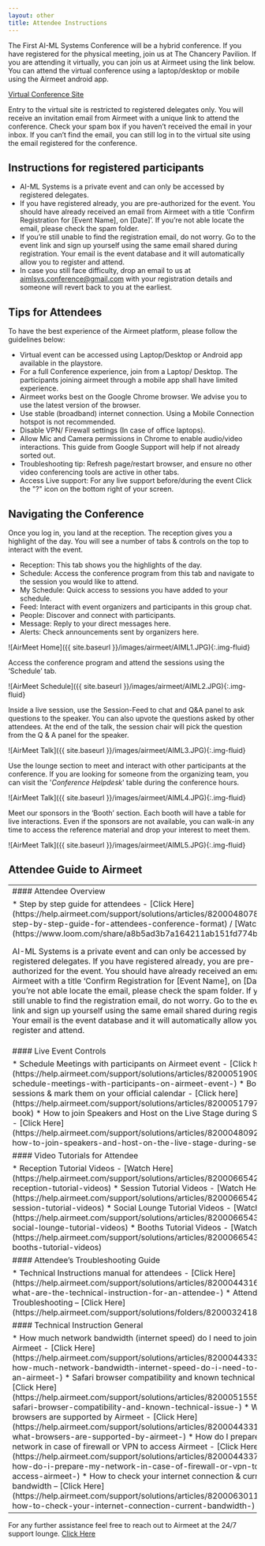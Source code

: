 ```yaml
---
layout: other
title: Attendee Instructions
---
```


The First AI-ML Systems Conference will be a hybrid conference.  If you have registered for the physical meeting, join us at The Chancery Pavilion. If you are attending it virtually, you can join us at Airmeet using the link below. You can attend the virtual conference using a laptop/desktop or mobile using the Airmeet android app.

[Virtual Conference Site](https://www.airmeet.com/e/a1006280-1ae6-11ec-8d0d-4992b8be7b36)

Entry to the virtual site is restricted to registered delegates only. You will receive an invitation email from Airmeet with a unique link to attend the conference.  Check your spam box if you haven’t received the email in your inbox.  If you can’t find the email, you can still log in to the virtual site using the email registered for the conference.


## Instructions for registered participants

* AI-ML Systems is a private event and can only be accessed by registered delegates.
* If you have registered already, you are pre-authorized for the event. You should have already received an email from Airmeet with a title ‘Confirm Registration for [Event Name], on [Date]’. If you’re not able locate the email, please check the spam folder.
* If you’re still unable to find the registration email, do not worry. Go to the event link and sign up yourself using the same email shared during registration. Your email is the event database and it will automatically allow you to register and attend.
* In case you still face difficulty, drop an email to us at aimlsys.conference@gmail.com with your registration details and someone will revert back to you at the earliest.


## Tips for Attendees

To have the best experience of the Airmeet platform, please follow the guidelines below:

* Virtual event can be accessed using Laptop/Desktop or Android app available in the playstore.
* For a full Conference experience, join from a Laptop/ Desktop. The participants joining airmeet through a mobile app shall have limited experience.
* Airmeet works best on the Google Chrome browser. We advise you to use the latest version of the browser.
* Use stable (broadband) internet connection. Using a Mobile Connection hotspot is not recommended.
* Disable VPN/ Firewall settings (In case of office laptops).
* Allow Mic and Camera permissions in Chrome to enable audio/video interactions. This guide from Google Support will help if not already sorted out.
* Troubleshooting tip: Refresh page/restart browser, and ensure no other video conferencing tools are active in other tabs.
* Access Live support: For any live support before/during the event Click the "?" icon on the bottom right of your screen.


## Navigating the Conference
Once you log in, you land at the reception. The reception gives you a highlight of the day. You will see a number of tabs & controls on the top to interact with the event.

* Reception: This tab shows you the highlights of the day.
* Schedule: Access the conference program from this tab and navigate to the session you would like to attend.
* My Schedule: Quick access to sessions you have added to your schedule.
* Feed: Interact with event organizers and participants in this group chat.
* People: Discover and connect with participants.
* Message: Reply to your direct messages here.
* Alerts: Check announcements sent by organizers here.

![AirMeet Home]({{ site.baseurl }}/images/airmeet/AIML1.JPG){:.img-fluid}

Access the conference program and attend the sessions using the ‘Schedule’ tab.

![AirMeet Schedule]({{ site.baseurl }}/images/airmeet/AIML2.JPG){:.img-fluid}

Inside a live session, use the Session-Feed to chat and Q&A panel to ask questions to the speaker. You can also upvote the questions asked by other attendees. At the end of the talk, the session chair will pick the question from the Q & A panel for the speaker.

![AirMeet Talk]({{ site.baseurl }}/images/airmeet/AIML3.JPG){:.img-fluid}

Use the lounge section to meet and interact with other participants at the conference. If you are looking for someone from the organizing team, you can visit the '*Conference Helpdesk*' table during the conference hours.

![AirMeet Talk]({{ site.baseurl }}/images/airmeet/AIML4.JPG){:.img-fluid}

Meet our sponsors in the ‘Booth’ section. Each booth will have a table for live interactions. Even if the sponsors are not available, you can walk-in any time to access the reference material and drop your interest to meet them.

![AirMeet Talk]({{ site.baseurl }}/images/airmeet/AIML5.JPG){:.img-fluid}


## Attendee Guide to Airmeet

<table class="virtual-table">
<tr><td markdown=1>
#### Attendee Overview
</td></tr>
<tr><td markdown=1>
* Step by step guide for attendees - [Click Here](https://help.airmeet.com/support/solutions/articles/82000480786-step-by-step-guide-for-attendees-conference-format) / [Watch Here](https://www.loom.com/share/a8b5ad3b7a164211ab151fd774be0c05)

AI-ML Systems is a private event and can only be accessed by registered delegates.  If you have registered already, you are pre-authorized for the event. You should have already received an email from Airmeet with a title ‘Confirm Registration for [Event Name], on [Date]’. If you’re not able locate the email, please check the spam folder. If you’re still unable to find the registration email, do not worry. Go to the event link and sign up yourself using the same email shared during registration. Your email is the event database and it will automatically allow you to register and attend.
</td></tr>
<tr><td markdown=1>
#### Live Event Controls
</td></tr>
<tr><td markdown=1>
* Schedule Meetings with participants on Airmeet event - [Click here](https://help.airmeet.com/support/solutions/articles/82000519099-schedule-meetings-with-participants-on-airmeet-event-)
* Bookmark sessions & mark them on your official calendar - [Click here](https://help.airmeet.com/support/solutions/articles/82000517976-book)
* How to join Speakers and Host on the Live Stage during Session - [Click Here](https://help.airmeet.com/support/solutions/articles/82000480923-how-to-join-speakers-and-host-on-the-live-stage-during-session-)
</td></tr>
<tr><td markdown=1>
#### Video Tutorials for Attendee
</td></tr>
<tr><td markdown=1>
* Reception Tutorial Videos - [Watch Here](https://help.airmeet.com/support/solutions/articles/82000665420-reception-tutorial-videos)
* Session Tutorial Videos - [Watch Here](https://help.airmeet.com/support/solutions/articles/82000665421-session-tutorial-videos)
* Social Lounge Tutorial Videos - [Watch Here](https://help.airmeet.com/support/solutions/articles/82000665436-social-lounge-tutorial-videos)
* Booths Tutorial Videos - [Watch Here](https://help.airmeet.com/support/solutions/articles/82000665437-booths-tutorial-videos)
</td></tr>
<tr><td markdown=1>
#### Attendee’s Troubleshooting Guide
</td></tr>
<tr><td markdown=1>
* Technical Instructions manual for attendees - [Click Here](https://help.airmeet.com/support/solutions/articles/82000443161-what-are-the-technical-instruction-for-an-attendee-)
* Attendee Troubleshooting – [Click Here](https://help.airmeet.com/support/solutions/folders/82000324187)
</td></tr>
<tr><td markdown=1>
#### Technical Instruction General
</td></tr>
<tr><td markdown=1>
* How much network bandwidth (internet speed) do I need to join an Airmeet - [Click Here](https://help.airmeet.com/support/solutions/articles/82000443338-how-much-network-bandwidth-internet-speed-do-i-need-to-join-an-airmeet-)
* Safari browser compatibility and known technical issue - [Click Here](https://help.airmeet.com/support/solutions/articles/82000515558-safari-browser-compatibility-and-known-technical-issue-)
* What browsers are supported by Airmeet - [Click Here](https://help.airmeet.com/support/solutions/articles/82000443316-what-browsers-are-supported-by-airmeet-)
* How do I prepare my network in case of firewall or VPN to access Airmeet - [Click Here](https://help.airmeet.com/support/solutions/articles/82000443373-how-do-i-prepare-my-network-in-case-of-firewall-or-vpn-to-access-airmeet-)
* How to check your internet connection & current bandwidth – [Click Here](https://help.airmeet.com/support/solutions/articles/82000630116-how-to-check-your-internet-connection-current-bandwidth-)
</td></tr>
</table>


For any further assistance feel free to reach out to Airmeet at the 24/7 support lounge. [Click Here](https://www.airmeet.com/event/b6645470-f81d-11ea-bdd0-e9fe5fe214a9)
